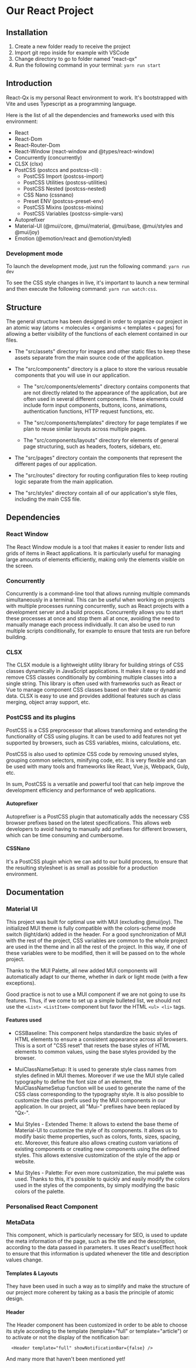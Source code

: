 # Our React Project

## Installation

1. Create a new folder ready to receive the project
2. Import git repo inside for example with VSCode
3. Change directory to go to folder named "react-qx"
4. Run the following command in your terminal: `yarn run start`

## Introduction

React-Qx is my personal React environment to work. It's bootstrapped with Vite and uses Typescript as a programming language.

Here is the list of all the dependencies and frameworks used with this environment:

* React
* React-Dom
* React-Router-Dom
* React-Window (react-window and @types/react-window)
* Concurrently (concurrently)
* CLSX (clsx)
* PostCSS (postccs and postcss-cli) :
  * PostCSS Import (postcss-import)
  * PostCSS Utilities (postcss-utilities)
  * PostCSS Nested (postcss-nested)
  * CSS Nano (cssnano)
  * Preset ENV (postcss-preset-env)
  * PostCSS Mixins (postcss-mixins)
  * PostCSS Variables (postcss-simple-vars)
* Autoprefixer
* Material-UI (@mui/core, @mui/material, @mui/base, @mui/styles and @mui/joy)
* Emotion (@emotion/react and @emotion/styled)

### Development mode

To launch the development mode, just run the following command: `yarn run dev`

To see the CSS style changes in live, it's important to launch a new terminal and then execute the following command: `yarn run watch:css`.

## Structure

The general structure has been designed in order to organize our project in an atomic way (atoms < molecules < organisms < templates < pages) for allowing a better visibility of the functions of each element contained in our files.

* The "src/assets" directory for images and other static files to keep these assets separate from the main source code of the application.

* The "src/components" directory is a place to store the various reusable components that you will use in our application.

  * The "src/components/elements" directory contains components that are not directly related to the appearance of the application, but are often used in several different components. These elements could include form input components, buttons, icons, animations, authentication functions, HTTP request functions, etc.

  * The "src/components/templates" directory for page templates if we plan to reuse similar layouts across multiple pages.

  * The "src/components/layouts" directory for elements of general page structuring, such as headers, footers, sidebars, etc.

* The "src/pages" directory contain the components that represent the different pages of our application.

* The "src/routes" directory for routing configuration files to keep routing logic separate from the main application.

* The "src/styles" directory contain all of our application's style files, including the main CSS file.

## Dependencies

### React Window

The React Window module is a tool that makes it easier to render lists and grids of items in React applications. It is particularly useful for managing large amounts of elements efficiently, making only the elements visible on the screen.

### Concurrently

Concurrently is a command-line tool that allows running multiple commands simultaneously in a terminal. This can be useful when working on projects with multiple processes running concurrently, such as React projects with a development server and a build process. Concurrently allows you to start these processes at once and stop them all at once, avoiding the need to manually manage each process individually. It can also be used to run multiple scripts conditionally, for example to ensure that tests are run before building.

### CLSX

The CLSX module is a lightweight utility library for building strings of CSS classes dynamically in JavaScript applications. It makes it easy to add and remove CSS classes conditionally by combining multiple classes into a single string. This library is often used with frameworks such as React or Vue to manage component CSS classes based on their state or dynamic data. CLSX is easy to use and provides additional features such as class merging, object array support, etc.

### PostCSS and its plugins

PostCSS is a CSS preprocessor that allows transforming and extending the functionality of CSS using plugins. It can be used to add features not yet supported by browsers, such as CSS variables, mixins, calculations, etc.

PostCSS is also used to optimize CSS code by removing unused styles, grouping common selectors, minifying code, etc. It is very flexible and can be used with many tools and frameworks like React, Vue.js, Webpack, Gulp, etc.

In sum, PostCSS is a versatile and powerful tool that can help improve the development efficiency and performance of web applications.

#### Autoprefixer

Autoprefixer is a PostCSS plugin that automatically adds the necessary CSS browser prefixes based on the latest specifications. This allows web developers to avoid having to manually add prefixes for different browsers, which can be time consuming and cumbersome.

#### CSSNano

It's a PostCSS plugin which we can add to our build process, to ensure that the resulting stylesheet is as small as possible for a production environment.

## Documentation

### Material UI

This project was built for optimal use with MUI (excluding @mui/joy). The initialized MUI theme is fully compatible with the colors-scheme mode switch (light/dark) added in the header. For a good synchronization of MUI with the rest of the project, CSS variables are common to the whole project are used in the theme and in all the rest of the project. In this way, if one of these variables were to be modified, then it will be passed on to the whole project.

Thanks to the MUI Palette, all new added MUI components will automatically adapt to our theme, whether in dark or light mode (with a few exceptions).

Good practice is not to use a MUI component if we are not going to use its features. Thus, if we come to set up a simple bulleted list, we should not use the `<List> <ListItem>` component but favor the HTML `<ul> <li>` tags.

#### Features used

* CSSBaseline: This component helps standardize the basic styles of HTML elements to ensure a consistent appearance across all browsers. This is a sort of "CSS reset" that resets the base styles of HTML elements to common values, using the base styles provided by the browser.

* MuiClassNameSetup: It is used to generate style class names from styles defined in MUI themes. Moreover if we use the MUI style called typography to define the font size of an element, the MuiClassNameSetup function will be used to generate the name of the CSS class corresponding to the typography style. It is also possible to customize the class prefix used by the MUI components in our application. In our project, all "Mui-" prefixes have been replaced by "Qx-".

* Mui Styles - Extended Theme: It allows to extend the base theme of Material-UI to customize the style of its components. It allows us to modify basic theme properties, such as colors, fonts, sizes, spacing, etc. Moreover, this feature also allows creating custom variations of existing components or creating new components using the defined styles. This allows extensive customization of the style of the app or website.

* Mui Styles - Palette: For even more customization, the mui palette was used. Thanks to this, it's possible to quickly and easily modify the colors used in the styles of the components, by simply modifying the basic colors of the palette.

### Personalised React Component

### MetaData

This component, which is particularly necessary for SEO, is used to update the meta information of the page, such as the title and the description, according to the data passed in parameters. It uses React's useEffect hook to ensure that this information is updated whenever the title and description values change.

#### Templates & Layouts

They have been used in such a way as to simplify and make the structure of our project more coherent by taking as a basis the principle of atomic design.

#### Header

The Header component has been customized in order to be able to choose its style according to the template (template="full" or template="article") or to activate or not the display of the notification bar:

```tsx
  <Header template="full" showNotificationBar={false} />
```

And many more that haven't been mentioned yet!
